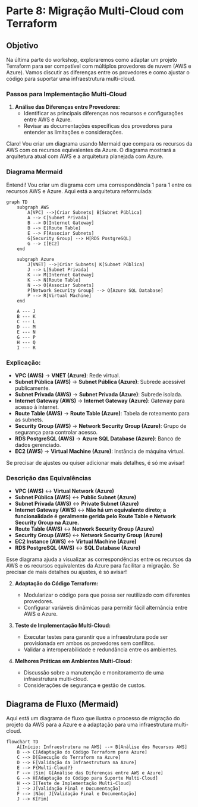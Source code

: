 # Parte 8: Migração Multi-Cloud com Terraform

## Objetivo

Na última parte do workshop, exploraremos como adaptar um projeto Terraform para ser compatível com múltiplos provedores de nuvem (AWS e Azure). Vamos discutir as diferenças entre os provedores e como ajustar o código para suportar uma infraestrutura multi-cloud.

### Passos para Implementação Multi-Cloud

1. **Análise das Diferenças entre Provedores:**
   - Identificar as principais diferenças nos recursos e configurações entre AWS e Azure.
   - Revisar as documentações específicas dos provedores para entender as limitações e considerações.

Claro! Vou criar um diagrama usando Mermaid que compara os recursos da AWS com os recursos equivalentes da Azure. O diagrama mostrará a arquitetura atual com AWS e a arquitetura planejada com Azure.

### Diagrama Mermaid

Entendi! Vou criar um diagrama com uma correspondência 1 para 1 entre os recursos AWS e Azure. Aqui está a arquitetura reformulada:

```mermaid
graph TD
    subgraph AWS
        A[VPC] -->|Criar Subnets| B[Subnet Pública]
        A --> C[Subnet Privada]
        B --> D[Internet Gateway]
        B --> E[Route Table]
        E --> F[Associar Subnets]
        G[Security Group] --> H[RDS PostgreSQL]
        G --> I[EC2]
    end

    subgraph Azure
        J[VNET] -->|Criar Subnets| K[Subnet Pública]
        J --> L[Subnet Privada]
        K --> M[Internet Gateway]
        K --> N[Route Table]
        N --> O[Associar Subnets]
        P[Network Security Group] --> Q[Azure SQL Database]
        P --> R[Virtual Machine]
    end

    A --- J
    B --- K
    C --- L
    D --- M
    E --- N
    G --- P
    H --- Q
    I --- R
```

### Explicação:

- **VPC (AWS)** → **VNET (Azure)**: Rede virtual.
- **Subnet Pública (AWS)** → **Subnet Pública (Azure)**: Subrede acessível publicamente.
- **Subnet Privada (AWS)** → **Subnet Privada (Azure)**: Subrede isolada.
- **Internet Gateway (AWS)** → **Internet Gateway (Azure)**: Gateway para acesso à internet.
- **Route Table (AWS)** → **Route Table (Azure)**: Tabela de roteamento para as subnets.
- **Security Group (AWS)** → **Network Security Group (Azure)**: Grupo de segurança para controlar acesso.
- **RDS PostgreSQL (AWS)** → **Azure SQL Database (Azure)**: Banco de dados gerenciado.
- **EC2 (AWS)** → **Virtual Machine (Azure)**: Instância de máquina virtual.

Se precisar de ajustes ou quiser adicionar mais detalhes, é só me avisar!
### Descrição das Equivalências

- **VPC (AWS)** ↔ **Virtual Network (Azure)**
- **Subnet Pública (AWS)** ↔ **Public Subnet (Azure)**
- **Subnet Privada (AWS)** ↔ **Private Subnet (Azure)**
- **Internet Gateway (AWS)** ↔ **Não há um equivalente direto; a funcionalidade é geralmente gerida pelo Route Table e Network Security Group na Azure.**
- **Route Table (AWS)** ↔ **Network Security Group (Azure)**
- **Security Group (AWS)** ↔ **Network Security Group (Azure)**
- **EC2 Instance (AWS)** ↔ **Virtual Machine (Azure)**
- **RDS PostgreSQL (AWS)** ↔ **SQL Database (Azure)**

Esse diagrama ajuda a visualizar as correspondências entre os recursos da AWS e os recursos equivalentes da Azure para facilitar a migração. Se precisar de mais detalhes ou ajustes, é só avisar!

2. **Adaptação do Código Terraform:**
   - Modularizar o código para que possa ser reutilizado com diferentes provedores.
   - Configurar variáveis dinâmicas para permitir fácil alternância entre AWS e Azure.

3. **Teste de Implementação Multi-Cloud:**
   - Executar testes para garantir que a infraestrutura pode ser provisionada em ambos os provedores sem conflitos.
   - Validar a interoperabilidade e redundância entre os ambientes.

4. **Melhores Práticas em Ambientes Multi-Cloud:**
   - Discussão sobre a manutenção e monitoramento de uma infraestrutura multi-cloud.
   - Considerações de segurança e gestão de custos.

## Diagrama de Fluxo (Mermaid)

Aqui está um diagrama de fluxo que ilustra o processo de migração do projeto da AWS para a Azure e a adaptação para uma infraestrutura multi-cloud.

```mermaid
flowchart TD
    A[Início: Infraestrutura na AWS] --> B[Análise dos Recursos AWS]
    B --> C[Adaptação do Código Terraform para Azure]
    C --> D[Execução do Terraform na Azure]
    D --> E[Validação da Infraestrutura na Azure]
    E --> F{Multi-Cloud?}
    F --> |Sim| G[Análise das Diferenças entre AWS e Azure]
    G --> H[Adaptação do Código para Suporte Multi-Cloud]
    H --> I[Teste de Implementação Multi-Cloud]
    I --> J[Validação Final e Documentação]
    F --> |Não| J[Validação Final e Documentação]
    J --> K[Fim]
```